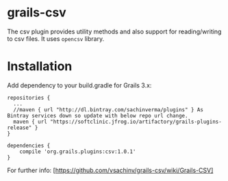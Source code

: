 grails-csv
===================

The csv plugin provides utility methods and also support for reading/writing to csv files. It uses `opencsv` library.

Installation
===================

Add dependency to your build.gradle for Grails 3.x:

```
repositories {
  ...
  //maven { url "http://dl.bintray.com/sachinverma/plugins" } As Bintray services down so update with below repo url change.
  maven { url "https://softclinic.jfrog.io/artifactory/grails-plugins-release" }
}

dependencies {
    compile 'org.grails.plugins:csv:1.0.1'
}
```

For further info: [https://github.com/vsachinv/grails-csv/wiki/Grails-CSV]
